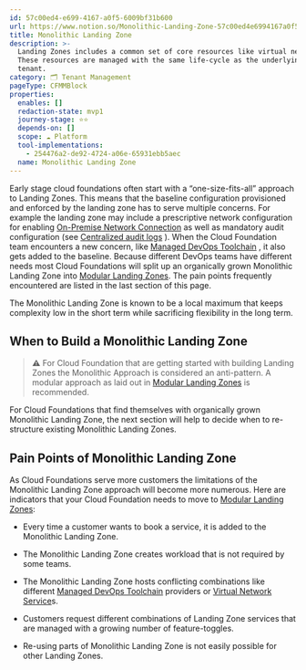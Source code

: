 ```yaml
---
id: 57c00ed4-e699-4167-a0f5-6009bf31b600
url: https://www.notion.so/Monolithic-Landing-Zone-57c00ed4e6994167a0f56009bf31b600
title: Monolithic Landing Zone
description: >-
  Landing Zones includes a common set of core resources like virtual networks.
  These resources are managed with the same life-cycle as the underlying cloud
  tenant.
category: 🗂 Tenant Management
pageType: CFMMBlock
properties:
  enables: []
  redaction-state: mvp1
  journey-stage: ⭐️⭐️
  depends-on: []
  scope: ☁️ Platform
  tool-implementations:
    - 254476a2-de92-4724-a06e-65931ebb5aec
  name: Monolithic Landing Zone
---
```




Early stage cloud foundations often start with a “one-size-fits-all” approach to Landing Zones. This means that the baseline configuration provisioned and enforced by the landing zone has to serve multiple concerns. For example the landing zone may include a prescriptive network configuration for enabling [On-Premise Network Connection](/maturity-model/service-ecosystem/on-premise-network-connection.md) as well as mandatory audit configuration (see [Centralized audit logs](/maturity-model/security-and-compliance/centralized-audit-logs.md) ). When the Cloud Foundation team encounters a new concern, like [Managed DevOps Toolchain](/maturity-model/service-ecosystem/managed-devops-toolchain.md) , it also gets added to the baseline. Because different DevOps teams have different needs most Cloud Foundations will split up an organically grown Monolithic Landing Zone into [Modular Landing Zones](/maturity-model/tenant-management/modular-landing-zones.md). The pain points frequently encountered are listed in the last section of this page.

The Monolithic Landing Zone is known to be a local maximum that keeps complexity low in the short term while sacrificing flexibility in the long term. 

## When to Build a Monolithic Landing Zone

> **⚠️** For Cloud Foundation that are getting started with building Landing Zones the Monolithic Approach is considered an anti-pattern. A modular approach as laid out in [Modular Landing Zones](/maturity-model/tenant-management/modular-landing-zones.md)  is recommended.

For Cloud Foundations that find themselves with organically grown Monolithic Landing Zone, the next section will help to decide when to re-structure existing Monolithic Landing Zones.

## Pain Points of Monolithic Landing Zone

As Cloud Foundations serve more customers the limitations of the Monolithic Landing Zone  approach will become more numerous. Here are indicators that your Cloud Foundation needs to move to [Modular Landing Zones](/maturity-model/tenant-management/modular-landing-zones.md):

- Every time a customer wants to book a service, it is added to the Monolithic Landing Zone.

- The Monolithic Landing Zone creates workload that is not required by some teams.

- The Monolithic Landing Zone hosts conflicting combinations like different [Managed DevOps Toolchain](/maturity-model/service-ecosystem/managed-devops-toolchain.md) providers or [Virtual Network Service](/maturity-model/service-ecosystem/virtual-network-service.md)s.

- Customers request different combinations of Landing Zone services that are managed with a growing number of feature-toggles.

- Re-using parts of Monolithic Landing Zone is not easily possible for other Landing Zones.

